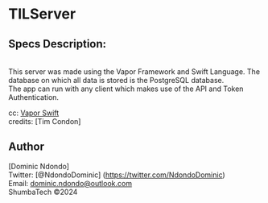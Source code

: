 # TILServer

## Specs Description:

<br>This server was made using the Vapor Framework and Swift Language. The database on which all data is stored is the  PostgreSQL database. <br> The app can run with any client which makes use of the API and Token Authentication.<br>

cc: [Vapor Swift](https://vapor.codes/) <br>
credits: [Tim Condon]

## Author 

[Dominic Ndondo]<br>
Twitter: [@NdondoDominic] (https://twitter.com/NdondoDominic)<br>
Email: dominic.ndondo@outlook.com<br>
ShumbaTech ©2024 <br>
